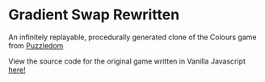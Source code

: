 # Gradient Swap Rewritten

An infinitely replayable, procedurally generated clone of the Colours game from [Puzzledom](https://apps.apple.com/us/app/puzzledom/id1261300725)

View the source code for the original game written in Vanilla Javascript [here!](https://github.com/zvandermeer/Gradient-Swap)